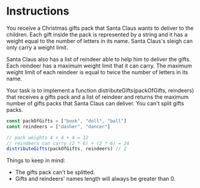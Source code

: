 # Instructions

You receive a Christmas gifts pack that Santa Claus wants to deliver to the children. Each gift inside the pack is represented by a string and it has a weight equal to the number of letters in its name. Santa Claus's sleigh can only carry a weight limit.

Santa Claus also has a list of reindeer able to help him to deliver the gifts. Each reindeer has a maximum weight limit that it can carry. The maximum weight limit of each reindeer is equal to twice the number of letters in its name.

Your task is to implement a function distributeGifts(packOfGifts, reindeers) that receives a gifts pack and a list of reindeer and returns the maximum number of gifts packs that Santa Claus can deliver. You can't split gifts packs.

```js
const packOfGifts = ["book", "doll", "ball"]
const reindeers = ["dasher", "dancer"]

// pack weights 4 + 4 + 4 = 12
// reindeers can carry (2 * 6) + (2 * 6) = 24
distributeGifts(packOfGifts, reindeers) // 2
```

Things to keep in mind:

- The gifts pack can't be splitted.
- Gifts and reindeers' names length will always be greater than 0.
